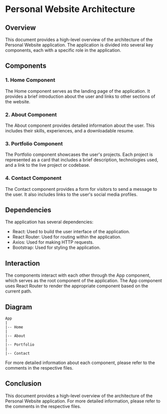 # Personal Website Architecture

## Overview

This document provides a high-level overview of the architecture of the Personal Website application. The application is divided into several key components, each with a specific role in the application.

## Components

### 1. Home Component

The Home component serves as the landing page of the application. It provides a brief introduction about the user and links to other sections of the website.

### 2. About Component

The About component provides detailed information about the user. This includes their skills, experiences, and a downloadable resume.

### 3. Portfolio Component

The Portfolio component showcases the user's projects. Each project is represented as a card that includes a brief description, technologies used, and a link to the live project or codebase.

### 4. Contact Component

The Contact component provides a form for visitors to send a message to the user. It also includes links to the user's social media profiles.

## Dependencies

The application has several dependencies:

- React: Used to build the user interface of the application.
- React Router: Used for routing within the application.
- Axios: Used for making HTTP requests.
- Bootstrap: Used for styling the application.

## Interaction

The components interact with each other through the App component, which serves as the root component of the application. The App component uses React Router to render the appropriate component based on the current path.

## Diagram

```
App
|
|-- Home
|
|-- About
|
|-- Portfolio
|
|-- Contact
```

For more detailed information about each component, please refer to the comments in the respective files.

## Conclusion

This document provides a high-level overview of the architecture of the Personal Website application. For more detailed information, please refer to the comments in the respective files.